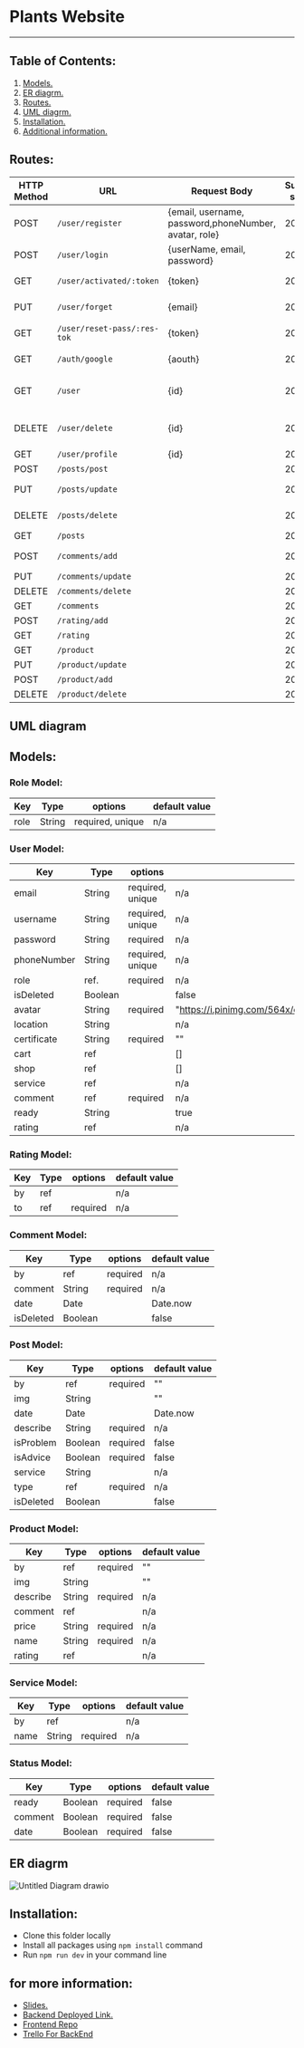 # Plants Website
***
## Table of Contents:
1. [ Models. ](#models)
2. [ ER diagrm. ](#er)
3. [ Routes. ](#routes)
4. [ UML diagrm.](#uml)
5. [ Installation. ](#installation)
6. [ Additional information. ](#slid)


<a name="routes"></a>
## Routes:
|HTTP Method|URL|Request Body|Success status|Error Status|Description|
|-----------|---|------------|--------------|------------|-----------|
|POST|```/user/register```|{email, username, password,phoneNumber, avatar, role}|200|400|Register route|
|POST|```/user/login```| {userName, email, password}|200|400|Login route|
|GET|```/user/activated/:token```|{token}|200|400|activated email route|
|PUT|```/user/forget```|{email}|200|400|forget Password route|
|GET|```/user/reset-pass/:res-tok```|{token}|200|400|forget Password route|
|GET|```/auth/google```|{aouth}|200|400|signIn with google route|
|GET|```/user```|{id}|200|400|get all users  route "for admin"|
|DELETE|```/user/delete```|{id}|200|400|delete user route "for admin"|
|GET|```/user/profile```|{id}|200|400|user profile|
|POST|```/posts/post```||200|400|New post route|
|PUT|```/posts/update```||200|400|update post route|
|DELETE|```/posts/delete```||200|400|Delete post route|
|GET|```/posts```||200|400|all post route|
|POST|```/comments/add```||200|400|Add new comment| 
|PUT|```/comments/update``` ||200|400|updateComment| 
|DELETE|```/comments/delete```||200|400| deleteComment)|
|GET|```/comments```||200|400|allComment|
|POST|```/rating/add```||200|400|addRating|
|GET|```/rating```||200|400|allRating||
|GET|```/product```||200|400|allProduct| 
|PUT|```/product/update```||200|400|updateProduct| 
|POST|```/product/add```||200|400|addProduct|
|DELETE|```/product/delete```||200|400|deleteProduct|

<a name="uml"></a>
## UML diagram
<a name="models"></a>
## Models:
### Role Model:

Key           |     Type               |  options           | default value
------------- | ---------------        | -----------        |------
role          |   String               | required, unique   | n/a


### User Model:
Key                      |     Type               |  options           | default value
-------------            | ---------------        | -----------        |------
email                    |   String               | required, unique   | n/a
username                 |   String               | required, unique   | n/a
password                 |   String               | required           | n/a
phoneNumber              |   String               | required, unique   | n/a
role                     |   ref.                 | required           | n/a
isDeleted                |   Boolean              |                    | false
avatar                      |   String               | required           | "https://i.pinimg.com/564x/e7/c3/f4/e7c3f4a076b8472e0b1bd9c00a847f7f.jpg"
location                 |   String              |                    |  n/a
certificate                |   String               |     required               | ""
cart            |   ref                |                    | []
shop          |   ref               |                    | []
service     |  ref              |                    | n/a
comment             |   ref               | required           | n/a
ready            |   String               |           | true
rating  |  ref               |                    | n/a

### Rating Model:
Key           |     Type            |  options  | default value
------------- | ---------------     | --------- |------
by            |   ref               |   | n/a
to   |   ref               | required  | n/a

### Comment Model:
Key           |     Type            |  options  | default value
------------- | ---------------     | --------- |------
by            |   ref               | required  | n/a
comment    |   String               | required  | n/a
date    |   Date               |   | Date.now
isDeleted            |   Boolean              |                    | false

### Post Model:
Key                  |     Type               |  options           | default value
-------------        | ---------------        | -----------        |------
by               |   ref                |        required            | ""
img               |   String                |                    | ""
date                 |   Date                 |                    | Date.now
describe                 |   String               | required           | n/a
isProblem                |   Boolean               | required           |false
isAdvice                 |   Boolean               | required           | false
service             |   String               |           | n/a
type             |   ref               | required           | n/a
isDeleted            |   Boolean              |                    | false

### Product Model:
Key                  |     Type               |  options           | default value
-------------        | ---------------        | -----------        |------
by               |   ref                |        required            | ""
img               |   String                |                    | ""
describe                 |   String               | required           | n/a
comment                |   ref               |            |n/a
price                 |  String                | required           | n/a
name             |   String               |    required       | n/a
rating             |   ref               |            | n/a

### Service Model:
Key           |     Type            |  options  | default value
------------- | ---------------     | --------- |------
by            |   ref               |   | n/a
name   |   String               | required  | n/a

### Status Model:
Key           |     Type            |  options  | default value
------------- | ---------------     | --------- |------
ready            |   Boolean               | required  | false
comment    |   Boolean               | required  | false
date    |   Boolean               |  required | false

<a name="er"></a>
## ER diagrm
![Untitled Diagram drawio](https://user-images.githubusercontent.com/92247904/146681349-4db7a955-a0bf-4c2e-88f3-e15bb49e2992.png)


<a name="installation"></a>

## Installation:
- Clone this folder locally
- Install all packages using `npm install` command
- Run `npm run dev` in your command line

<a name="slid"></a>


## for more information:
- [ Slides. ](#slid) 
- [ Backend Deployed Link. ](#slid)
- [ Frontend Repo ](https://github.com/MP-Project-Rabab/client)
- [Trello For BackEnd](https://trello.com/b/BJPpSSK5/backend)

